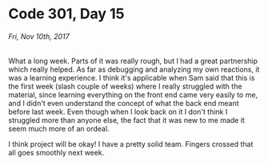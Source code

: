 # Code 301, Day 15
###### Fri, Nov 10th, 2017

What a long week. Parts of it was really rough, but I had a great partnership which really helped. As far as debugging and analyzing my own reactions, it was a learning experience. I think it's applicable when Sam said that this is the first week (slash couple of weeks) where I really struggled with the material, since learning everything on the front end came very easily to me, and I didn't even understand the concept of what the back end meant before last week. Even though when I look back on it I don't think I struggled more than anyone else, the fact that it was new to me made it seem much more of an ordeal.

I think project will be okay! I have a pretty solid team. Fingers crossed that all goes smoothly next week.
